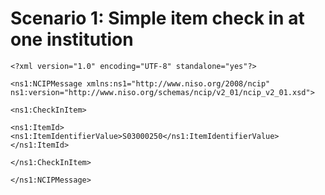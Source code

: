 # Scenario 1: Simple item check in at one institution #

```
<?xml version="1.0" encoding="UTF-8" standalone="yes"?>

<ns1:NCIPMessage xmlns:ns1="http://www.niso.org/2008/ncip" ns1:version="http://www.niso.org/schemas/ncip/v2_01/ncip_v2_01.xsd">

<ns1:CheckInItem>

<ns1:ItemId>
<ns1:ItemIdentifierValue>S03000250</ns1:ItemIdentifierValue>
</ns1:ItemId>

</ns1:CheckInItem>

</ns1:NCIPMessage>
```